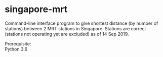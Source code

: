 # singapore-mrt

<p>Command-line interface program to give shortest distance (by number of stations) between 2 MRT stations in Singapore. Stations are correct (stations not operating yet are excluded) as of 14 Sep 2019.</p>

<p>
Prerequisite:<br>
Python 3.6
</p>
